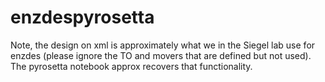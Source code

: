 # enzdespyrosetta

Note, the design on xml is approximately what we in the Siegel lab use for enzdes (please ignore the TO and movers that are defined but not used). The pyrosetta notebook approx recovers that functionality.